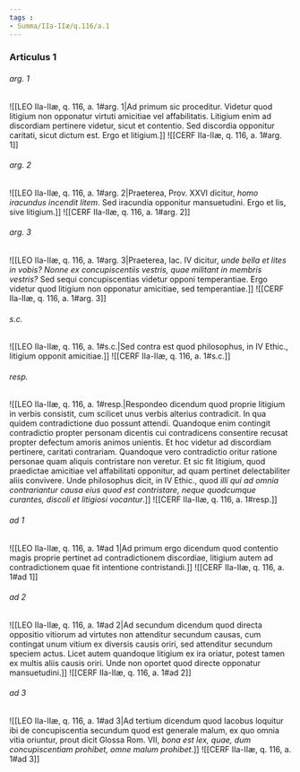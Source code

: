 ```yaml
---
tags : 
- Summa/IIa-IIæ/q.116/a.1
---
```


### Articulus 1

###### arg. 1
![[LEO IIa-IIæ, q. 116, a. 1#arg. 1|Ad primum sic proceditur. Videtur quod litigium non opponatur virtuti amicitiae vel affabilitatis. Litigium enim ad discordiam pertinere videtur, sicut et contentio. Sed discordia opponitur caritati, sicut dictum est. Ergo et litigium.]]
![[CERF IIa-IIæ, q. 116, a. 1#arg. 1]]

###### arg. 2
![[LEO IIa-IIæ, q. 116, a. 1#arg. 2|Praeterea, Prov. XXVI dicitur, *homo iracundus incendit litem*. Sed iracundia opponitur mansuetudini. Ergo et lis, sive litigium.]]
![[CERF IIa-IIæ, q. 116, a. 1#arg. 2]]

###### arg. 3
![[LEO IIa-IIæ, q. 116, a. 1#arg. 3|Praeterea, Iac. IV dicitur, *unde bella et lites in vobis? Nonne ex concupiscentiis vestris, quae militant in membris vestris?* Sed sequi concupiscentias videtur opponi temperantiae. Ergo videtur quod litigium non opponatur amicitiae, sed temperantiae.]]
![[CERF IIa-IIæ, q. 116, a. 1#arg. 3]]

###### s.c.
![[LEO IIa-IIæ, q. 116, a. 1#s.c.|Sed contra est quod philosophus, in IV Ethic., litigium opponit amicitiae.]]
![[CERF IIa-IIæ, q. 116, a. 1#s.c.]]

###### resp.
![[LEO IIa-IIæ, q. 116, a. 1#resp.|Respondeo dicendum quod proprie litigium in verbis consistit, cum scilicet unus verbis alterius contradicit. In qua quidem contradictione duo possunt attendi. Quandoque enim contingit contradictio propter personam dicentis cui contradicens consentire recusat propter defectum amoris animos unientis. Et hoc videtur ad discordiam pertinere, caritati contrariam. Quandoque vero contradictio oritur ratione personae quam aliquis contristare non veretur. Et sic fit litigium, quod praedictae amicitiae vel affabilitati opponitur, ad quam pertinet delectabiliter aliis convivere. Unde philosophus dicit, in IV Ethic., quod *illi qui ad omnia contrariantur causa eius quod est contristare, neque quodcumque curantes, discoli et litigiosi vocantur*.]]
![[CERF IIa-IIæ, q. 116, a. 1#resp.]]

###### ad 1
![[LEO IIa-IIæ, q. 116, a. 1#ad 1|Ad primum ergo dicendum quod contentio magis proprie pertinet ad contradictionem discordiae, litigium autem ad contradictionem quae fit intentione contristandi.]]
![[CERF IIa-IIæ, q. 116, a. 1#ad 1]]

###### ad 2
![[LEO IIa-IIæ, q. 116, a. 1#ad 2|Ad secundum dicendum quod directa oppositio vitiorum ad virtutes non attenditur secundum causas, cum contingat unum vitium ex diversis causis oriri, sed attenditur secundum speciem actus. Licet autem quandoque litigium ex ira oriatur, potest tamen ex multis aliis causis oriri. Unde non oportet quod directe opponatur mansuetudini.]]
![[CERF IIa-IIæ, q. 116, a. 1#ad 2]]

###### ad 3
![[LEO IIa-IIæ, q. 116, a. 1#ad 3|Ad tertium dicendum quod Iacobus loquitur ibi de concupiscentia secundum quod est generale malum, ex quo omnia vitia oriuntur, prout dicit Glossa Rom. VII, *bona est lex, quae, dum concupiscentiam prohibet, omne malum prohibet*.]]
![[CERF IIa-IIæ, q. 116, a. 1#ad 3]]

